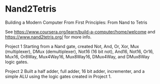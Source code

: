 # Nand2Tetris
Building a Modern Computer From First Principles: From Nand to Tetris

See https://www.coursera.org/learn/build-a-computer/home/welcome and https://www.nand2tetris.org/ for more info.

Project 1
Starting from a Nand gate, created Not, And, Or, Xor, Mux (multiplexer), DMux (demultiplexer), Not16 (16 bit not), And16, Not16, Or16, Mux16, Or8Way, Mux4Way16, Mux8Way16, DMux4Way, and DMux8Way logic gates.

Project 2
Built a half adder, full adder, 16 bit adder, incrementer, and a simple ALU using the logic gates created in Project 1.
